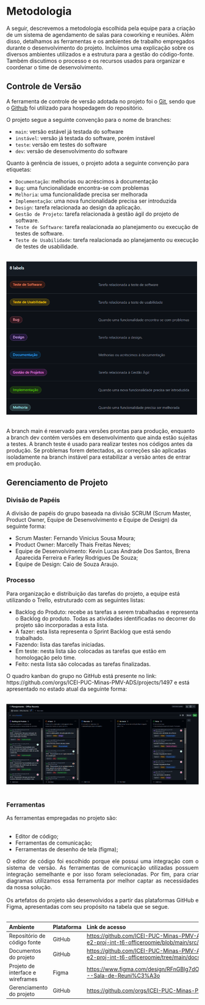 
# Metodologia

A seguir, descrevemos a metodologia escolhida pela equipe para a criação de um sistema de agendamento de salas para coworking e reuniões. Além disso, detalhamos as ferramentas e os ambientes de trabalho empregados durante o desenvolvimento do projeto. Incluímos uma explicação sobre os diversos ambientes utilizados e a estrutura para a gestão do código-fonte. Também discutimos o processo e os recursos usados para organizar e coordenar o time de desenvolvimento.

## Controle de Versão

A ferramenta de controle de versão adotada no projeto foi o
[Git](https://git-scm.com/), sendo que o [Github](https://github.com)
foi utilizado para hospedagem do repositório.

O projeto segue a seguinte convenção para o nome de branches:

- `main`: versão estável já testada do software
- `instável`: versão já testada do software, porém instável
- `teste`: versão em testes do software
- `dev`: versão de desenvolvimento do software

Quanto à gerência de issues, o projeto adota a seguinte convenção para
etiquetas:

- `Documentação`: melhorias ou acréscimos à documentação
- `Bug`: uma funcionalidade encontra-se com problemas
- `Melhoria`: uma funcionalidade precisa ser melhorada
- `Implementação`: uma nova funcionalidade precisa ser introduzida
- `Design`: tarefa relacionada ao design da aplicação.
- `Gestão de Projeto`: tarefa relacionada à gestão ágil do projeto de software.
- `Teste de Software`: tarefa realacionada ao planejamento ou execução de testes de software.
- `Teste de Usabilidade`: tarefa realacionada ao planejamento ou execução de testes de usabilidade. <br><br>

<img src="img\github-labels.png" alt="Labels disponíveis no projeto" width="500" height="400"> <br><br>

A branch main é reservado para versões prontas para produção, enquanto a branch dev contém versões em desenvolvimento que ainda estão sujeitas a testes. A branch teste é usado para realizar testes nos códigos antes da produção. Se problemas forem detectados, as correções são aplicadas isoladamente na branch instável para estabilizar a versão antes de entrar em produção.


## Gerenciamento de Projeto

### Divisão de Papéis

A divisão de papéis do grupo baseada na divisão SCRUM (Scrum Master, Product Owner, Equipe de Desenvolvimento e Equipe de Design) da seguinte forma:
<ul>
<li>Scrum Master: Fernando Vinicius Sousa Moura;</li>
<li>Product Owner: Marcelly Thais Freitas Neves; </li>
<li>Equipe de Desenvolvimento: Kevin Lucas Andrade Dos Santos, Brena Aparecida Ferreira e Farley Rodrigues De Souza;</li>
<li>Equipe de Design: Caio de Souza Araujo.</li>
</ul>


### Processo

Para organização e distribuição das tarefas do projeto, a equipe está utilizando o Trello, estruturado com as seguintes listas:
<ul>
<li>Backlog do Produto: recebe as tarefas a serem trabalhadas e representa o Backlog do produto. Todas as atividades identificadas no decorrer do projeto são incorporadas a esta lista. </li>
<li>A fazer: esta lista representa o Sprint Backlog que está sendo trabalhado.</li>
<li>Fazendo: lista das tarefas iniciadas.</li>
<li>Em teste: nesta lista são colocadas as tarefas que estão em homologação pelo time.</li>
<li>Feito: nesta lista são colocadas as tarefas finalizadas.</li>
</ul>
O quadro kanban do grupo no GitHub está presente no link: https://github.com/orgs/ICEI-PUC-Minas-PMV-ADS/projects/1497 e está apresentado no estado atual da seguinte forma: <br><br>

<img src="img\github-kanban-projeto.png" alt="Board kanban do projeto."> <br><br>

### Ferramentas

<div align="justify">
As ferramentas empregadas no projeto são:
<br/><br/>
  
+  Editor de código;
+  Ferramentas de comunicação;
+  Ferramentas de desenho de tela (figma);

O editor de código foi escolhido porque ele possui uma integração com o sistema de versão. As ferramentas de comunicação utilizadas possuem integração semelhante e por isso foram selecionadas. Por fim, para criar diagramas utilizamos essa ferramenta por melhor captar as necessidades da nossa solução.
<br/><br/>
Os artefatos do projeto são desenvolvidos a partir das plataformas GitHub e Figma, apresentadas com seu propósito na tabela que se segue.
<br/><br/>

| Ambiente | Plataforma | Link de acesso | 
|:--------------------|:---------------------|:--------------------|
| Repositório de código fonte | GitHub | https://github.com/ICEI-PUC-Minas-PMV-ADS/pmv-ads-2024-2-e2-proj-int-t6-officeroomie/blob/main/src/README.md |
| Documentos do projeto | GitHub | https://github.com/ICEI-PUC-Minas-PMV-ADS/pmv-ads-2024-2-e2-proj-int-t6-officeroomie/tree/main/docs |
| Projeto de interface e wireframes | Figma | https://www.figma.com/design/RFnGBlg7dOkRw1XzQqsUdR/Projeto---Sala-de-Reuni%C3%A3o |
| Gerenciamento do projeto | GitHub | https://github.com/orgs/ICEI-PUC-Minas-PMV-ADS/projects/1497 |
<br/>
</div>
